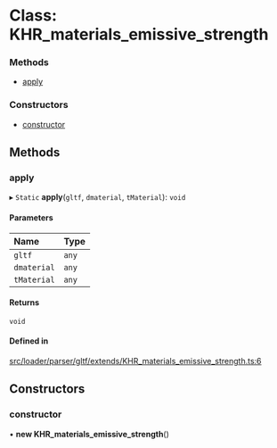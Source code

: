 # Class: KHR\_materials\_emissive\_strength

### Methods

- [apply](KHR_materials_emissive_strength.md#apply)

### Constructors

- [constructor](KHR_materials_emissive_strength.md#constructor)

## Methods

### apply

▸ `Static` **apply**(`gltf`, `dmaterial`, `tMaterial`): `void`

#### Parameters

| Name | Type |
| :------ | :------ |
| `gltf` | `any` |
| `dmaterial` | `any` |
| `tMaterial` | `any` |

#### Returns

`void`

#### Defined in

[src/loader/parser/gltf/extends/KHR_materials_emissive_strength.ts:6](https://github.com/Orillusion/orillusion/blob/main/src/loader/parser/gltf/extends/KHR_materials_emissive_strength.ts#L6)

## Constructors

### constructor

• **new KHR_materials_emissive_strength**()
